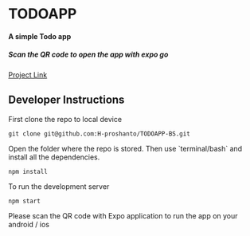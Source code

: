 # TODOAPP
<h4>A simple Todo app</h4>

<h5>Scan the QR code to open the app with expo go</h5>
<a href="https://expo.dev/@proshanto/TODO_BS?serviceType=classic&distribution=expo-go">Project Link</a>

## Developer Instructions

<p>First clone the repo to local device</p>

```shell
git clone git@github.com:H-proshanto/TODOAPP-BS.git
```
<p>Open the folder where the repo is stored. Then use `terminal/bash` and install all the dependencies.</p>

```shell
npm install 
```

<p>To run the development server</p>

```shell
npm start
```
<p>Please scan the QR code with Expo application to run the app on your android / ios </p>
